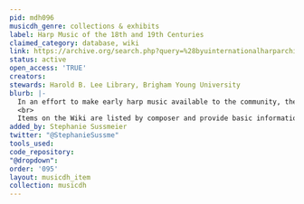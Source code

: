```yaml
---
pid: mdh096
musicdh_genre: collections & exhibits
label: Harp Music of the 18th and 19th Centuries
claimed_category: database, wiki
link: https://archive.org/search.php?query=%28byuinternationalharparchive%29
status: active
open_access: 'TRUE'
creators: 
stewards: Harold B. Lee Library, Brigham Young University
blurb: |-
  In an effort to make early harp music available to the community, the International Harp Archives is digitizing much of its pre-1923 harp music, where it can be downloaded free of cost. These scores are made available through the Wiki and the International Harp Archives Database (accessible through the &quot;Search Database&quot; tab).
  <br>
  Items on the Wiki are listed by composer and provide basic information while Database items can be searched by keyword, composer, year, dedicatee, etc. Database records contain a full MARC record, including the item’s call number in our library, which is useful if patrons require higher-quality scans of an item or wish to examine it in person.
added_by: Stephanie Sussmeier
twitter: "@StephanieSussme"
tools_used: 
code_repository: 
"@dropdown": 
order: '095'
layout: musicdh_item
collection: musicdh
---
```

